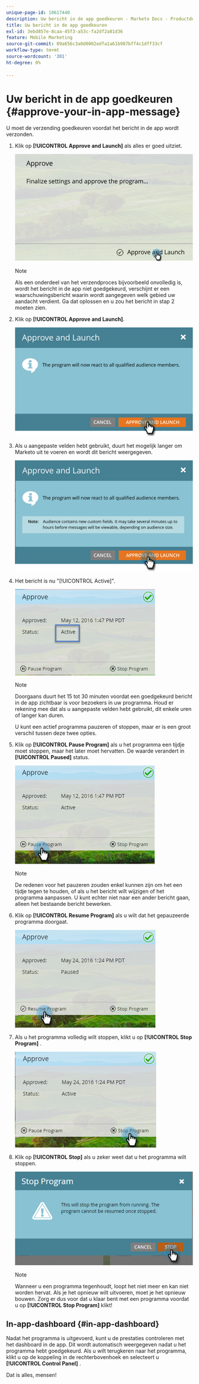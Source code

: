 ```yaml
---
unique-page-id: 10617440
description: Uw bericht in de app goedkeuren - Marketo Docs - Productdocumentatie
title: Uw bericht in de app goedkeuren
exl-id: 3ebd857e-8caa-45f3-a53c-fa2df2a81d36
feature: Mobile Marketing
source-git-commit: 09a656c3a0d0002edfa1a61b987bff4c1dff33cf
workflow-type: tm+mt
source-wordcount: '301'
ht-degree: 0%

---
```


# Uw bericht in de app goedkeuren {#approve-your-in-app-message}

U moet de verzending goedkeuren voordat het bericht in de app wordt verzonden.

1. Klik op **[!UICONTROL Approve and Launch]** als alles er goed uitziet.

   ![](assets/pasted-image-at-2016-05-31-02-08-pm-281-29.png)

   >[!NOTE]
   >
   >Als een onderdeel van het verzendproces bijvoorbeeld onvolledig is, wordt het bericht in de app niet goedgekeurd, verschijnt er een waarschuwingsbericht waarin wordt aangegeven welk gebied uw aandacht verdient. Ga dat oplossen en u zou het bericht in stap 2 moeten zien.

1. Klik op **[!UICONTROL Approve and Launch]**.

   ![](assets/pasted-image-at-2016-05-31-02-08-pm.png)

1. Als u aangepaste velden hebt gebruikt, duurt het mogelijk langer om Marketo uit te voeren en wordt dit bericht weergegeven.

   ![](assets/pasted-image-at-2016-05-31-02-09-pm.png)

1. Het bericht is nu &quot;[!UICONTROL Active]&quot;.

   ![](assets/image2016-5-12-13-3a49-3a5.png)

   >[!NOTE]
   >
   >Doorgaans duurt het 15 tot 30 minuten voordat een goedgekeurd bericht in de app zichtbaar is voor bezoekers in uw programma. Houd er rekening mee dat als u aangepaste velden hebt gebruikt, dit enkele uren of langer kan duren.

   U kunt een actief programma pauzeren of stoppen, maar er is een groot verschil tussen deze twee opties.

1. Klik op **[!UICONTROL Pause Program]** als u het programma een tijdje moet stoppen, maar het later moet hervatten. De waarde verandert in **[!UICONTROL Paused]** status.

   ![](assets/image2016-5-12-13-3a50-3a26.png)

   >[!NOTE]
   >
   >De redenen voor het pauzeren zouden enkel kunnen zijn om het een tijdje tegen te houden, of als u het bericht wilt wijzigen of het programma aanpassen. U kunt echter niet naar een ander bericht gaan, alleen het bestaande bericht bewerken.

1. Klik op **[!UICONTROL Resume Program]** als u wilt dat het gepauzeerde programma doorgaat.

   ![](assets/image2016-5-24-13-3a26-3a43.png)

1. Als u het programma volledig wilt stoppen, klikt u op **[!UICONTROL Stop Program]** .

   ![](assets/image2016-5-24-13-3a29-3a35.png)

1. Klik op **[!UICONTROL Stop]** als u zeker weet dat u het programma wilt stoppen.

   ![](assets/image2016-5-24-13-3a31-3a22.png)

   >[!NOTE]
   >
   >Wanneer u een programma tegenhoudt, loopt het niet meer en kan niet worden hervat. Als je het opnieuw wilt uitvoeren, moet je het opnieuw bouwen. Zorg er dus voor dat u klaar bent met een programma voordat u op **[!UICONTROL Stop Program]** klikt!

## In-app-dashboard {#in-app-dashboard}

Nadat het programma is uitgevoerd, kunt u de prestaties controleren met het dashboard in de app. Dit wordt automatisch weergegeven nadat u het programma hebt goedgekeurd. Als u wilt terugkeren naar het programma, klikt u op de koppeling in de rechterbovenhoek en selecteert u **[!UICONTROL Control Panel]** .

Dat is alles, mensen!
